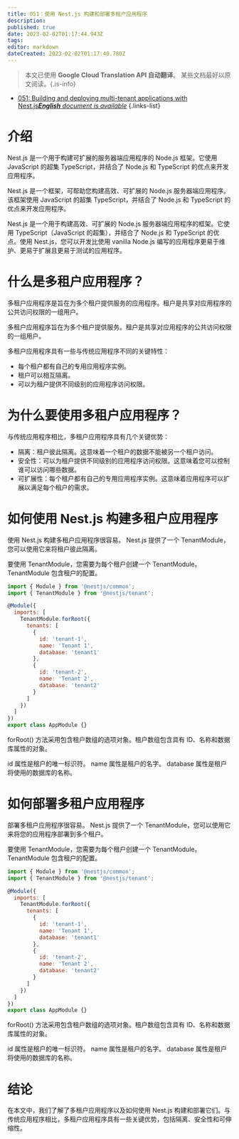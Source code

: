 ```yaml
---
title: 051：使用 Nest.js 构建和部署多租户应用程序
description: 
published: true
date: 2023-02-02T01:17:44.943Z
tags: 
editor: markdown
dateCreated: 2023-02-02T01:17:40.780Z
---
```


> 本文已使用 **Google Cloud Translation API 自动翻译**。
某些文档最好以原文阅读。{.is-info}



- [051: Building and deploying multi-tenant applications with Nest.js***English** document is available*](/en/Knowledge-base/Nest-js/Learning/051-building-and-deploying-multi-tenant-applications-with-nest-js)
{.links-list}


# 介绍

Nest.js 是一个用于构建可扩展的服务器端应用程序的 Node.js 框架。它使用 JavaScript 的超集 TypeScript，并结合了 Node.js 和 TypeScript 的优点来开发应用程序。

Nest.js 是一个框架，可帮助您构建高效、可扩展的 Node.js 服务器端应用程序。该框架使用 JavaScript 的超集 TypeScript，并结合了 Node.js 和 TypeScript 的优点来开发应用程序。

Nest.js 是一个用于构建高效、可扩展的 Node.js 服务器端应用程序的框架。它使用 TypeScript（JavaScript 的超集），并结合了 Node.js 和 TypeScript 的优点。使用 Nest.js，您可以开发比使用 vanilla Node.js 编写的应用程序更易于维护、更易于扩展且更易于测试的应用程序。

# 什么是多租户应用程序？

多租户应用程序是旨在为多个租户提供服务的应用程序。租户是共享对应用程序的公共访问权限的一组用户。

多租户应用程序旨在为多个租户提供服务。租户是共享对应用程序的公共访问权限的一组用户。

多租户应用程序具有一些与传统应用程序不同的关键特性：

- 每个租户都有自己的专用应用程序实例。
- 租户可以相互隔离。
- 可以为租户提供不同级别的应用程序访问权限。

# 为什么要使用多租户应用程序？

与传统应用程序相比，多租户应用程序具有几个关键优势：

- 隔离：租户彼此隔离。这意味着一个租户的数据不能被另一个租户访问。
- 安全性：可以为租户提供不同级别的应用程序访问权限。这意味着您可以控制谁可以访问哪些数据。
- 可扩展性：每个租户都有自己的专用应用程序实例。这意味着应用程序可以扩展以满足每个租户的需求。

# 如何使用 Nest.js 构建多租户应用程序

使用 Nest.js 构建多租户应用程序很容易。 Nest.js 提供了一个 TenantModule，您可以使用它来将租户彼此隔离。

要使用 TenantModule，您需要为每个租户创建一个 TenantModule。 TenantModule 包含租户的配置。

```javascript
import { Module } from '@nestjs/common';
import { TenantModule } from '@nestjs/tenant';

@Module({
  imports: [
    TenantModule.forRoot({
      tenants: [
        {
          id: 'tenant-1',
          name: 'Tenant 1',
          database: 'tenant1'
        },
        {
          id: 'tenant-2',
          name: 'Tenant 2',
          database: 'tenant2'
        }
      ]
    })
  ]
})
export class AppModule {}
```

forRoot() 方法采用包含租户数组的选项对象。租户数组包含具有 ID、名称和数据库属性的对象。

id 属性是租户的唯一标识符。 name 属性是租户的名字。 database 属性是租户将使用的数据库的名称。

# 如何部署多租户应用程序

部署多租户应用程序很容易。 Nest.js 提供了一个 TenantModule，您可以使用它来将您的应用程序部署到多个租户。

要使用 TenantModule，您需要为每个租户创建一个 TenantModule。 TenantModule 包含租户的配置。

```javascript
import { Module } from '@nestjs/common';
import { TenantModule } from '@nestjs/tenant';

@Module({
  imports: [
    TenantModule.forRoot({
      tenants: [
        {
          id: 'tenant-1',
          name: 'Tenant 1',
          database: 'tenant1'
        },
        {
          id: 'tenant-2',
          name: 'Tenant 2',
          database: 'tenant2'
        }
      ]
    })
  ]
})
export class AppModule {}
```

forRoot() 方法采用包含租户数组的选项对象。租户数组包含具有 ID、名称和数据库属性的对象。

id 属性是租户的唯一标识符。 name 属性是租户的名字。 database 属性是租户将使用的数据库的名称。

# 结论

在本文中，我们了解了多租户应用程序以及如何使用 Nest.js 构建和部署它们。与传统应用程序相比，多租户应用程序具有一些关键优势，包括隔离、安全性和可伸缩性。